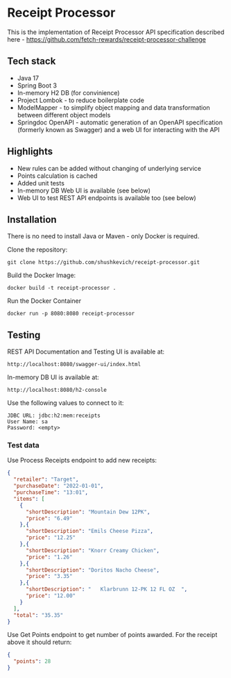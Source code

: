 # Receipt Processor
This is the implementation of Receipt Processor API specification described here - https://github.com/fetch-rewards/receipt-processor-challenge

## Tech stack
- Java 17
- Spring Boot 3
- In-memory H2 DB (for convinience)
- Project Lombok - to reduce boilerplate code
- ModelMapper - to simplify object mapping and data transformation between different object models
- Springdoc OpenAPI - automatic generation of an OpenAPI specification (formerly known as Swagger) and a web UI for interacting with the API

## Highlights
- New rules can be added without changing of underlying service
- Points calculation is cached
- Added unit tests
- In-memory DB Web UI is available (see below)
- Web UI to test REST API endpoints is available too (see below)

## Installation
There is no need to install Java or Maven - only Docker is required.

Clone the repository:
```
git clone https://github.com/shushkevich/receipt-processor.git
```

Build the Docker Image:
```
docker build -t receipt-processor .
```

Run the Docker Container
```
docker run -p 8080:8080 receipt-processor
```

## Testing
REST API Documentation and Testing UI is available at:
```
http://localhost:8080/swagger-ui/index.html
```

In-memory DB UI is available at:
```
http://localhost:8080/h2-console
```
Use the following values to connect to it:
```
JDBC URL: jdbc:h2:mem:receipts
User Name: sa
Password: <empty>
```

### Test data
Use Process Receipts endpoint to add new receipts:
```json
{
  "retailer": "Target",
  "purchaseDate": "2022-01-01",
  "purchaseTime": "13:01",
  "items": [
    {
      "shortDescription": "Mountain Dew 12PK",
      "price": "6.49"
    },{
      "shortDescription": "Emils Cheese Pizza",
      "price": "12.25"
    },{
      "shortDescription": "Knorr Creamy Chicken",
      "price": "1.26"
    },{
      "shortDescription": "Doritos Nacho Cheese",
      "price": "3.35"
    },{
      "shortDescription": "   Klarbrunn 12-PK 12 FL OZ  ",
      "price": "12.00"
    }
  ],
  "total": "35.35"
}
```

Use Get Points endpoint to get number of points awarded. For the receipt above it should return:
```json
{
  "points": 28
}
```
